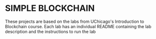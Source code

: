 # SIMPLE BLOCKCHAIN

These projects are based on the labs from UChicago's Introduction to Blockchain course. Each lab has an individual README containing the lab description and the instructions to run the lab
